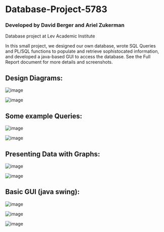 # Database-Project-5783
### Developed by David Berger and Ariel Zukerman
Database project at Lev Academic Institute

In this small project, we designed our own database, wrote SQL Queries and PL/SQL functions to populate and retrieve sophistocated information, and developed a java-based GUI to access the database. 
See the Full Report document for more details and screenshots.

## Design Diagrams:
![image](https://user-images.githubusercontent.com/91850832/233992603-5e7988d5-d7dc-4dc6-933e-0759325933a8.png)

![image](https://user-images.githubusercontent.com/91850832/233992830-ac32a694-ae8a-48ed-8deb-653733f61684.png)
 
## Some example Queries: 
![image](https://github.com/David-YY-Berger/Database-Project-5783/assets/91850832/ecfe32db-4502-4b2c-b2f5-ef359a79dd63)

![image](https://github.com/David-YY-Berger/Database-Project-5783/assets/91850832/a6b8000e-3d89-481a-a1db-227e00b6507d)

## Presenting Data with Graphs:

![image](https://github.com/David-YY-Berger/Database-Project-5783/assets/91850832/9a3f544f-6762-421d-98a2-1a1223166f18)

![image](https://github.com/David-YY-Berger/Database-Project-5783/assets/91850832/d20b0dad-aba6-4ad5-b1ad-841a18dedc96)

## Basic GUI (java swing):

![image](https://github.com/David-YY-Berger/Database-Project-5783/assets/91850832/588583de-0c3a-4d74-8745-bd80ad93f22b)

![image](https://github.com/David-YY-Berger/Database-Project-5783/assets/91850832/2926c03e-f3a7-4a2f-bcc6-87285e177bb9)

![image](https://github.com/David-YY-Berger/Database-Project-5783/assets/91850832/ccfbe330-d491-45ba-8543-743bbc797612)




